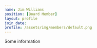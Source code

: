 ```yaml
---
name: Jim Williams
position: [Board Member]
layout: profile
join_date:
profile: /assets/img/members/default.png
---
```

Some information
